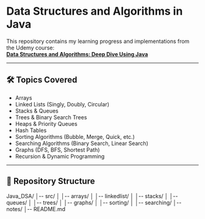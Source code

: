 # Data Structures and Algorithms in Java

This repository contains my learning progress and implementations from the Udemy course:  
**[Data Structures and Algorithms: Deep Dive Using Java](https://www.udemy.com/course/data-structures-and-algorithms-java/)**

---

## 🛠️ Topics Covered
- Arrays  
- Linked Lists (Singly, Doubly, Circular)  
- Stacks & Queues  
- Trees & Binary Search Trees  
- Heaps & Priority Queues  
- Hash Tables  
- Sorting Algorithms (Bubble, Merge, Quick, etc.)  
- Searching Algorithms (Binary Search, Linear Search)  
- Graphs (DFS, BFS, Shortest Path)  
- Recursion & Dynamic Programming  

---

## 📂 Repository Structure
Java_DSA/
│-- src/
│ │-- arrays/
│ │-- linkedlist/
│ │-- stacks/
│ │-- queues/
│ │-- trees/
│ │-- graphs/
│ │-- sorting/
│ │-- searching/
│-- notes/
│-- README.md
